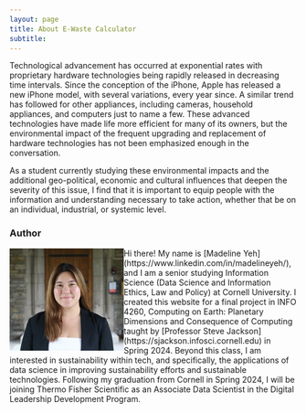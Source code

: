 ```yaml
---
layout: page
title: About E-Waste Calculator
subtitle:
---
```

Technological advancement has occurred at exponential rates with proprietary hardware technologies being rapidly released in decreasing time intervals. Since the conception of the iPhone, Apple has released a new iPhone model, with several variations, every year since. A similar trend has followed for other appliances, including cameras, household appliances, and computers just to name a few. These advanced technologies have made life more efficient for many of its owners, but the environmental impact of the frequent upgrading and replacement of hardware technologies has not been emphasized enough in the conversation. 

As a student currently studying these environmental impacts and the additional geo-political, economic and cultural influences that deepen the severity of this issue, I find that it is important to equip people with the information and understanding necessary to take action, whether that be on an individual, industrial, or systemic level.

### Author
<!--html_preserve-->
<div>
    <div> 
      <img align="left" src="assets/img/tinyheadshot.jpg">
    </div>
</div>
<!--/html_preserve-->
Hi there! My name is [Madeline Yeh](https://www.linkedin.com/in/madelineyeh/), and I am a senior studying Information Science (Data Science and Information Ethics, Law and Policy) at Cornell University. I created this website for a final project in INFO 4260, Computing on Earth: Planetary Dimensions and Consequence of Computing taught by [Professor Steve Jackson](https://sjackson.infosci.cornell.edu) in Spring 2024. Beyond this class, I am interested in sustainability within tech, and specifically, the applications of data science in improving sustainability efforts and sustainable technologies. Following my graduation from Cornell in Spring 2024, I will be joining Thermo Fisher Scientific as an Associate Data Scientist in the Digital Leadership Development Program.


